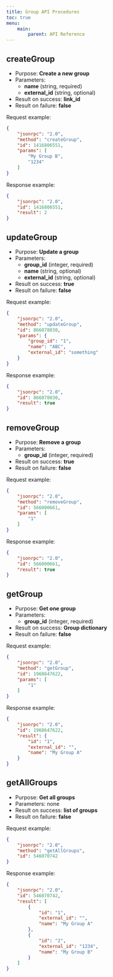 ```yaml
---
title: Group API Procedures
toc: true
menu:
    main:
        parent: API Reference
---
```


createGroup
-----------

- Purpose: **Create a new group**
- Parameters:
    - **name** (string, required)
    - **external\_id** (string, optional)
- Result on success: **link\_id**
- Result on failure: **false**

Request example:

```json
{
    "jsonrpc": "2.0",
    "method": "createGroup",
    "id": 1416806551,
    "params": [
        "My Group B",
        "1234"
    ]
}
```

Response example:

```json
{
    "jsonrpc": "2.0",
    "id": 1416806551,
    "result": 2
}
```

updateGroup
-----------

- Purpose: **Update a group**
- Parameters:
    - **group\_id** (integer, required)
    - **name** (string, optional)
    - **external\_id** (string, optional)
- Result on success: **true**
- Result on failure: **false**

Request example:

```json
{
    "jsonrpc": "2.0",
    "method": "updateGroup",
    "id": 866078030,
    "params": {
        "group_id": "1",
        "name": "ABC",
        "external_id": "something"
    }
}
```

Response example:

```json
{
    "jsonrpc": "2.0",
    "id": 866078030,
    "result": true
}
```

removeGroup
-----------

- Purpose: **Remove a group**
- Parameters:
    - **group\_id** (integer, required)
- Result on success: **true**
- Result on failure: **false**

Request example:

```json
{
    "jsonrpc": "2.0",
    "method": "removeGroup",
    "id": 566000661,
    "params": [
        "1"
    ]
}
```

Response example:

```json
{
    "jsonrpc": "2.0",
    "id": 566000661,
    "result": true
}
```

getGroup
--------

- Purpose: **Get one group**
- Parameters:
    - **group\_id** (integer, required)
- Result on success: **Group dictionary**
- Result on failure: **false**

Request example:

```json
{
    "jsonrpc": "2.0",
    "method": "getGroup",
    "id": 1968647622,
    "params": [
        "1"
    ]
}
```

Response example:

```json
{
    "jsonrpc": "2.0",
    "id": 1968647622,
    "result": {
        "id": "1",
        "external_id": "",
        "name": "My Group A"
    }
}
```

getAllGroups
------------

- Purpose: **Get all groups**
- Parameters: none
- Result on success: **list of groups**
- Result on failure: **false**

Request example:

```json
{
    "jsonrpc": "2.0",
    "method": "getAllGroups",
    "id": 546070742
}
```

Response example:

```json
{
    "jsonrpc": "2.0",
    "id": 546070742,
    "result": [
        {
            "id": "1",
            "external_id": "",
            "name": "My Group A"
        },
        {
            "id": "2",
            "external_id": "1234",
            "name": "My Group B"
        }
    ]
}
```
